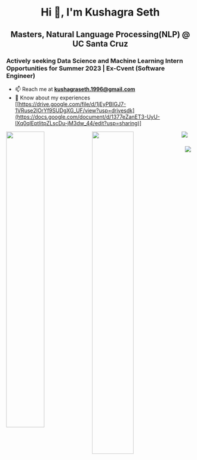 <h1 align="center">Hi 👋, I'm Kushagra Seth</h1>
<h2 align="center">Masters, Natural Language Processing(NLP) @ UC Santa Cruz</h2>
<h3>Actively seeking Data Science and Machine Learning Intern Opportunities for Summer 2023 | Ex-Cvent (Software Engineer)</h3>

- 📫 Reach me at **kushagraseth.1996@gmail.com**
- 📄 Know about my experiences [[https://drive.google.com/file/d/1jEyPBIGJ7-1VRuse2lOrYf9SUDgXG_UF/view?usp=drivesdk](https://docs.google.com/document/d/1377eZanET3-UyU-IXq0qlEptlitpZLscDu-jM3dw_44/edit?usp=sharing)]

<img align="left" width="45%" src="https://github-readme-stats.vercel.app/api?username=Kdotseth7&show_icons=true&theme=radical" />

<img src="https://github-readme-stats.vercel.app/api/wakatime?username=k_seth" />

<img align="left" width="47%" src="https://github-readme-stats.vercel.app/api/top-langs/?username=Kdotseth7" />

<h3 align="center" &#127911; **Currently Listening on Spotify**</h3>
<img align="center" src="https://spotify-github-profile.vercel.app/api/view?uid=1273458533&cover_image=true&theme=default&show_offline=false&background_color=121212" />
